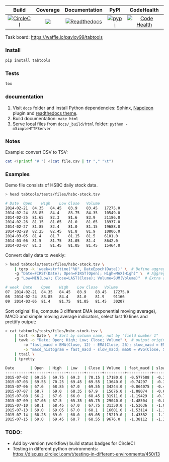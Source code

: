 | Build | Coverage | Documentation  | PyPI | CodeHealth |
|:---:|:---:|:---:|:---:|:---:|
| [![CircleCI](https://circleci.com/gh/pavlov99/tabtools/tree/master.svg?style=svg)](https://circleci.com/gh/pavlov99/tabtools/tree/master) | ![](https://coveralls.io/repos/pavlov99/tabtools/badge.png) | [![Readthedocs](https://readthedocs.org/projects/tabtools/badge/?version=latest)](http://tabtools.readthedocs.io/en/latest/?badge=latest) | [![pypi](https://img.shields.io/pypi/v/tabtools.svg)](https://pypi.org/project/tabtools/) | [![Code Health](https://landscape.io/github/pavlov99/tabtools/master/landscape.svg?style=flat)](https://landscape.io/github/pavlov99/tabtools/master) |

Task board: https://waffle.io/pavlov99/tabtools

### Install

```python
pip install tabtools
```

### Tests

```python
tox
```

### documentation
1. Visit `docs` folder and install Python dependencies: Sphinx, [Napoleon](https://sphinxcontrib-napoleon.readthedocs.io/en/latest/) plugin and [readthedocs theme](https://github.com/rtfd/sphinx_rtd_theme).
2. Build documentation: `make html`
3. Serve local files from `docs/_build/html` folder: `python -mSimpleHTTPServer`

### Notes

Example: convert CSV to TSV:

```bash
cat <(printf "# ") <(cat file.csv | tr "," "\t")
```

### Examples

Demo file consists of HSBC daily stock data.

```bash
> head tabtools/tests/files/hsbc-stock.tsv

# Date	Open	High	Low	Close	Volume
2014-02-21	84.35	84.45	83.9	83.45	17275.0
2014-02-24	83.85	84.4	83.75	84.35	10549.0
2014-02-25	81.65	82.3	81.6	83.9	31186.0
2014-02-26	81.15	81.65	81.0	81.65	18937.0
2014-02-27	81.85	82.4	81.0	81.15	19688.0
2014-02-28	82.25	82.45	81.8	81.9	10806.0
2014-03-05	81.4	81.7	81.15	81.5	6101.0
2014-03-06	81.5	81.75	81.05	81.4	8642.0
2014-03-07	81.3	81.45	81.05	81.45	15464.0
```

Convert daily data to weekly:

```bash
> head tabtools/tests/files/hsbc-stock.tsv \
    | tgrp -k 'week=strftime("%U", DateEpoch(Date))' \  # Define aggregation key (map emitter)
    -g "Date=FIRST(Date); Open=FIRST(Open); High=MAX(High)" \  # Aggregated values to compute
    -g "Low=MIN(Low); Close=LAST(Close); Volume=SUM(Volume)"  # Extra aggregated values

# week	Date	Open	High	Low	Close	Volume
07	2014-02-21	84.35	84.45	83.9	83.45	17275.0
08	2014-02-24	83.85	84.4	81.0	81.9	91166
09	2014-03-05	81.4	81.75	81.05	81.45	30207
```

Sort original file, compute 3 different EMA (exponential moving average), MACD and simple moving average indicators, select last 10 lines and prettify output:

```bash
> cat tabtools/tests/files/hsbc-stock.tsv \
    | tsrt -k Date \  # Sort by column name, not by "field number 1"
    | tawk -o "Date; Open; High; Low; Close; Volume" \  # output original fields
        -o "fast_macd = EMA(Close, 12) - EMA(Close, 26); slow_macd = EMA(fast_macd, 9)" \
        -o "macd_histogram = fast_macd - slow_macd; ma50 = AVG(Close, 50)" \
    | ttail \
    | tpretty

Date       | Open  | High  | Low   | Close | Volume  | fast_macd | slow_macd | macd_histogram | ma50    
-----------+-------+-------+-------+-------+---------+-----------+-----------+----------------+---------
2015-07-02 | 69.55 | 69.75 | 69.3  | 70.15 | 17180.0 | -0.577588 | -0.302581 | -0.275007      | 73.7404
2015-07-03 | 69.55 | 70.25 | 69.45 | 69.55 | 13640.0 | -0.74297  | -0.390658 | -0.352311      | 73.7224
2015-07-06 | 67.6  | 68.85 | 67.0  | 69.55 | 34244.0 | -0.864075 | -0.485342 | -0.378734      | 73.6964
2015-07-07 | 68.7  | 69.0  | 68.35 | 67.9  | 15676.0 | -1.08074  | -0.604421 | -0.476315      | 73.6454
2015-07-08 | 66.2  | 67.6  | 66.0  | 68.45 | 31911.0 | -1.19429  | -0.722395 | -0.471898      | 73.5984
2015-07-09 | 67.05 | 67.5  | 65.35 | 65.75 | 29040.0 | -1.48504  | -0.874924 | -0.610114      | 73.4374
2015-07-10 | 68.1  | 68.45 | 67.0  | 67.75 | 31350.0 | -1.53636  | -1.00721  | -0.529149      | 73.2634
2015-07-13 | 69.0  | 69.05 | 67.0  | 68.1  | 16601.0 | -1.53114  | -1.112    | -0.419145      | 73.0974
2015-07-14 | 68.25 | 69.0  | 68.0  | 69.05 | 15219.0 | -1.43382  | -1.17636  | -0.257459      | 72.9294
2015-07-15 | 69.0  | 69.45 | 68.7  | 68.55 | 9676.0  | -1.38112  | -1.21731  | -0.163806      | 72.7614
```

### TODO:
* Add by-version (workflow) build status badges for CircleCI
* Testing in different python environments: https://discuss.circleci.com/t/testing-in-different-environments/450/13
